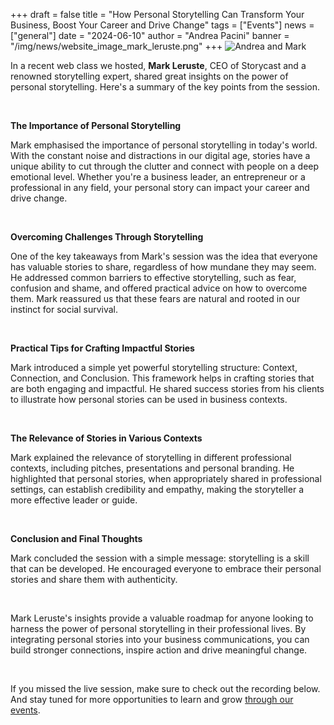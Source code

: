 +++
draft = false
title = "How Personal Storytelling Can Transform Your Business, Boost Your Career and Drive Change"
tags = ["Events"]
news = ["general"]
date = "2024-06-10"
author = "Andrea Pacini"
banner = "/img/news/website_image_mark_leruste.png"
+++
![Andrea and Mark](/img/news/website_image_mark_leruste.png "Andrea and Mark")

<div style="margin: 5px 0;">
  <p class="p1">In a recent web class we hosted, <strong>Mark Leruste</strong>, CEO of Storycast and a renowned storytelling expert, shared great insights on the power of personal storytelling. Here's a summary of the key points from the session.</p>
  <p class="p2">&nbsp;</p>
  <p class="p1"><strong>The Importance of Personal Storytelling</strong></p>
  <p class="p1">Mark emphasised the importance of personal storytelling in today's world. With the constant noise and distractions in our digital age, stories have a unique ability to cut through the clutter and connect with people on a deep emotional level. Whether you're a business leader, an entrepreneur or a professional in any field, your personal story can impact your career and drive change.</p>
  <p class="p2">&nbsp;</p>
  <p class="p1"><strong>Overcoming Challenges Through Storytelling</strong></p>
  <p class="p1">One of the key takeaways from Mark's session was the idea that everyone has valuable stories to share, regardless of how mundane they may seem. He addressed common barriers to effective storytelling, such as fear, confusion and shame, and offered practical advice on how to overcome them. Mark reassured us that these fears are natural and rooted in our instinct for social survival.</p>
  <p class="p2">&nbsp;</p>
  <p class="p1"><strong>Practical Tips for Crafting Impactful Stories</strong></p>
  <p class="p1">Mark introduced a simple yet powerful storytelling structure: Context, Connection, and Conclusion. This framework helps in crafting stories that are both engaging and impactful. He shared success stories from his clients to illustrate how personal stories can be used in business contexts.&nbsp;</p>
  <p class="p2">&nbsp;</p>
  <p class="p1"><strong>The Relevance of Stories in Various Contexts</strong></p>
  <p class="p1">Mark explained the relevance of storytelling in different professional contexts, including pitches, presentations and personal branding. He highlighted that personal stories, when appropriately shared in professional settings, can establish credibility and empathy, making the storyteller a more effective leader or guide.</p>
  <p class="p2">&nbsp;</p>
  <p class="p1"><strong>Conclusion and Final Thoughts</strong></p>
  <p class="p1">Mark concluded the session with a simple message: storytelling is a skill that can be developed. He encouraged everyone to embrace their personal stories and share them with authenticity.</p>
  <p class="p2">&nbsp;</p>
  <p class="p1">Mark Leruste's insights provide a valuable roadmap for anyone looking to harness the power of personal storytelling in their professional lives. By integrating personal stories into your business communications, you can build stronger connections, inspire action and drive meaningful change.</p>
  <p class="p2">&nbsp;</p>
  <p class="p1">If you missed the live session, make sure to check out the recording below. And stay tuned for more opportunities to learn and grow <a href="https://www.eventbrite.co.uk/o/ideas-on-stage-uk-18757456469"><span class="s1">through our events</span></a>.&nbsp;</p>
</div>
